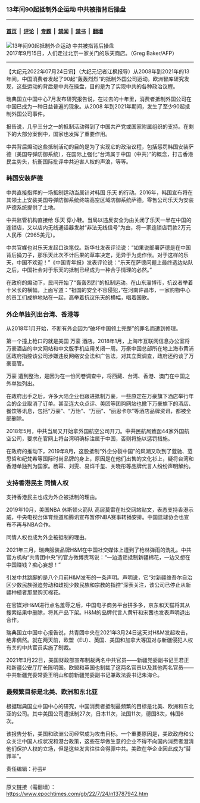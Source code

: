 ### 13年间90起抵制外企运动 中共被指背后操盘

---

#### [首页](../../../..?n13787942) &nbsp;|&nbsp; [评论](../../../../../epoch-comment?n13787942) &nbsp;|&nbsp; [专题](../../../../../epoch-special?n13787942) &nbsp;|&nbsp; [禁闻](../../../../../epoch-news?n13787942) &nbsp;|&nbsp; [禁书](../../../../../books?n13787942) &nbsp;|&nbsp; [翻墙](https://github.com/gfw-breaker/nogfw/blob/master/README.md?n13787942)


<div><img alt="13年间90起抵制外企运动 中共被指背后操盘" class="attachment-djy_600_400 size-djy_600_400 wp-post-image" src="https://i.epochtimes.com/assets/uploads/2022/07/id13787943-000_SG1NN-600x400.jpg"/>
<div class="caption">
 2017年9月15日，人们走过北京一家关门的乐天商店。（Greg Baker/AFP）
</div></div><hr/><div class="post_content" id="artbody" itemprop="articleBody">
 <!-- article content begin -->
 <p>
  【大纪元2022年07月24日讯】（大纪元记者江枫报导）从2008年到2021年的13年间，中国消费者发起了90起“轰轰烈烈”的抵制外国公司运动。欧洲智库研究发现，这些运动的背后是中共在操盘，目的是为了实现中共的各种政治议程。
 </p>
 <p>
  瑞典国立中国中心7月发布研究报告说，在过去的十年里，消费者抵制外国公司在中国已成为一种日益普遍的现象。从2008 年到2021年期间，发生了至少90起抵制外国公司事件。
 </p>
 <p>
  报告说，几乎三分之一的抵制活动得到了中国共产党或国家附属组织的支持。在剩下的大部分案例中，国家也发挥了重要作用。
 </p>
 <p>
  中共背后煽动这些抵制活动的目的是为了实现它的政治议程，包括惩罚韩国安装萨德（美国导弹防御系统），在国际上强化“台湾属于中国（中共）”的概念，打击香港民主势头，抗衡国际批评中共迫害人权的声浪，等等。
 </p>
 <h3>
  韩国安装萨德
 </h3>
 <p>
  中共直接指挥的一场抵制运动当属针对韩国
  <ok href="https://www.epochtimes.com/gb/tag/%E4%B9%90%E5%A4%A9.html">
   乐天
  </ok>
  的行动。2016年，韩国宣布将在其领土上安装美国导弹防御系统终端高空区域防御系统萨德。零售公司乐天为安装萨德系统提供了土地。
 </p>
 <p>
  中共监管机构直接给
  <ok href="https://www.epochtimes.com/gb/tag/%E4%B9%90%E5%A4%A9.html">
   乐天
  </ok>
  穿小鞋。当局以违反安全为由关闭了乐天一半在中国的连锁店，又以店内无线通话器发射“非法无线信号”为由，将一家连锁店罚款2万元人民币（2965美元）。
 </p>
 <p>
  中共官媒也对乐天发起口诛笔伐。新华社发表评论说：“如果说部署萨德是在中国背后捅刀子，那乐天此次不计后果的草率决定，无异于为虎作伥。对于这样的乐天，中国不欢迎！”《中国青年报》发表评论说：“乐天在萨德问题上最终选边站队之后，中国社会对于乐天的抵制已经成为一种合乎情理的必然。”
 </p>
 <p>
  在政府的煽动下，民间开始了“轰轰烈烈”的抵制运动。在山东淄博市，抗议者举着十米长的横幅，上面写道：“祖国的安全不容侵犯，”在河南许昌市，一家购物中心的员工们成排地站在一起，高举着抗议乐天的横幅，唱着国歌。
 </p>
 <h3>
  外企单独列出台湾、香港等
 </h3>
 <p>
  从2018年1月开始，不断有外企因为“破坏中国领土完整”的罪名而遭到修理。
 </p>
 <p>
  第一个撞上枪口的就是美国
  <ok href="https://www.epochtimes.com/gb/tag/%E4%B8%87%E8%B1%AA.html">
   万豪
  </ok>
  酒店。2018年1月，上海市互联网信息办公室将万豪酒店的中文网站和中文版手机应用关闭一周。万豪中国总部所在地上海市黄浦区政府指控该公司涉嫌违反网络安全法和广告法，对其立案调查，政府还约谈了万豪高管。
 </p>
 <p>
  <ok href="https://www.epochtimes.com/gb/tag/%E4%B8%87%E8%B1%AA.html">
   万豪
  </ok>
  遭到整治，是因为在一份问卷调查中，将西藏、台湾、香港、澳门在中国之外单独列出。
 </p>
 <p>
  在政府出手之后，许多大陆企业也跟进抵制万豪，一些原定在万豪旗下酒店举行年会的企业取消了订单。甚至连大众点评、美团等团购网站也撤下万豪旗下的酒店、餐饮等讯息，包括“万豪”、“万怡”、“万丽”、“丽思卡尔”等酒店品牌资讯，都被全部删除。
 </p>
 <p>
  2018年5月，中共当局又开始拿外国航空公司开刀。中共民航局致函44家外国航空公司，要求在官网上将台湾明确标注属于中国，否则将施以惩罚措施。
 </p>
 <p>
  在政府的推动下，2019年8月，这股抵制“外企分裂中国”的风潮又吹到了蔻驰、范思哲和纪梵希等国际时尚品牌的身上，原因是在他们出售的文化衫上，疑将台湾和香港单独列为国家。杨幂、刘雯、易烊千玺、关晓彤等品牌代言人纷纷声明解约。
 </p>
 <h3>
  支持香港民主 同情人权
 </h3>
 <p>
  支持香港民主也成为外企被抵制的理由。
 </p>
 <p>
  2019年10月，美国NBA
  <ok href="https://www.epochtimes.com/gb/tag/%E4%BC%91%E6%96%AF%E9%A1%BF%E7%81%AB%E7%AE%AD%E9%98%9F.html">
   休斯顿火箭队
  </ok>
  高层莫雷在社交网站贴文，表态支持香港示威，中央电视台体育频道和腾讯宣布暂停NBA赛事转播安排。中国篮球协会也宣布不再与NBA合作。
 </p>
 <p>
  同情人权也成为外企被抵制的理由。
 </p>
 <p>
  2021年三月，瑞典服装品牌H&amp;M在中国社交媒体上遭到了枪林弹雨的洗礼。中共官方机构“共青团中央”的官方微博责骂说：“一边造谣抵制新疆棉花，一边又想在中国赚钱？痴心妄想！”
 </p>
 <p>
  引发中共跳脚的是八个月前H&amp;M发布的一条声明。声明说，它“对新疆维吾尔自治区少数民族强迫劳动和歧视少数民族和宗教的指控”深表关注，该公司已停止从新疆种植者那里购买棉花。
 </p>
 <p>
  在官媒对H&amp;M进行点名羞辱之后，中国电子商务平台拼多多，京东和天猫将其从搜索结果中删除，将其产品下架。H&amp;M的品牌代言人黄轩和宋茜也发表声明退出合作。
 </p>
 <p>
  瑞典国立中国中心报告说，共青团中央在2021年3月24日这天对H&amp;M发起攻击，绝非偶然。就在两天前，欧盟（EU）、英国、美国和加拿大等国对与新疆侵犯人权有关的中共官员实施了制裁。
 </p>
 <p>
  2021年3月22日，美国财政部宣布制裁两名中共官员——新疆党委副书记王君正和新疆公安厅厅长陈明国。欧盟和英国也制裁了这两名官员以及其他两名官员——中共新疆党委常委王明山和前新疆党委副书记兼政法委书记朱海仑。
 </p>
 <h3>
  最频繁目标是北美、欧洲和东北亚
 </h3>
 <p>
  根据瑞典国立中国中心的研究，中国消费者抵制最频繁的目标是北美、欧洲和东北亚的公司。其中美国公司遭抵制27次，日本11次，法国11次，德国8次，韩国6次。
 </p>
 <p>
  该报告分析，美国和欧洲公司经常成为攻击目标。一个重要原因是，美欧政府和公众关注中国人权状况和港台政策，这些在华做生意的企业不得不向国内消费者澄清他们保护人权的立场，但是这些发言往往会得罪中共。美欧在华企业因此成为“替罪羊”。
 </p>
 <p>
  责任编辑：孙芸#
 </p>
 <!-- article content end -->
 <div id="below_article_ad">
 </div>
</div>


---

原文链接（需翻墙）：https://www.epochtimes.com/gb/22/7/24/n13787942.htm